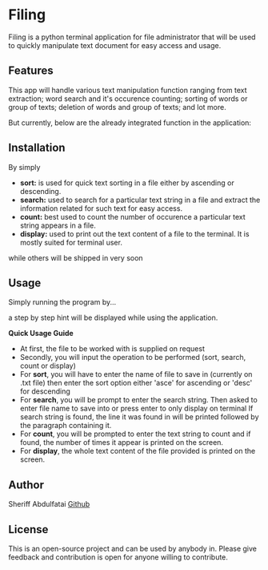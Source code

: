 # Filing

Filing is a python terminal application for file administrator that will be used to quickly manipulate text document for easy access and usage.

## Features

This app will handle various text manipulation function ranging from text extraction; word search and it's occurence counting; sorting of words or group of texts; deletion of words and group of texts; and lot more.

But currently, below are the already integrated function in the application:

## Installation
By simply 

-   **sort:** is used for quick text sorting in a file either by ascending or descending.
-   **search:** used to search for a particular text string in a file and extract the information related for such text for easy access.
-   **count:** best used to count the number of occurence a particular text string appears in a file.
-   **display:** used to print out the text content of a file to the terminal. It is mostly suited for terminal user.

while others will be shipped in very soon

## Usage

Simply running the program by...

a step by step hint will be displayed while using the application.

**Quick Usage Guide**
*   At first, the file to be worked with is supplied on request
*   Secondly, you will input the operation to be performed (sort, search, count or display)
*   For **sort**, you will have to enter the name of file to save in (currently on .txt file) then enter the sort option either 'asce' for ascending or 'desc' for descending
*   For **search**, you will be prompt to enter the search string. Then asked to enter file name to save into or press enter to only display on terminal
    If search string is found, the line it was found in will be printed followed by the paragraph containing it.
*   For **count**, you will be prompted to enter the text string to count and if found, the number of times it appear is printed on the screen.
*   For **display**, the whole text content of the file provided is printed on the screen.


## Author

Sheriff Abdulfatai [Github](https://github.com/hyperbayse)

## License

This is an open-source project and can be used by anybody in. Please give feedback and contribution is open for anyone willing to contribute.
